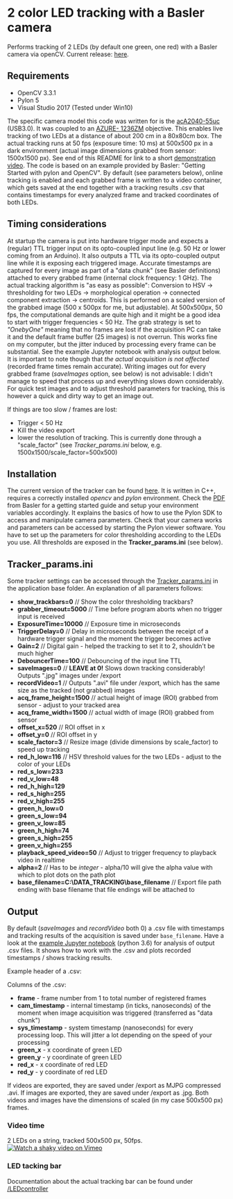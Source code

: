 # 2 color LED tracking with a Basler camera

Performs tracking of 2 LEDs (by default one green, one red) with a Basler camera via openCV.
Current release: [here](Tracker/Current%20version/x64/Release).

## Requirements
- OpenCV 3.3.1
- Pylon 5
- Visual Studio 2017
(Tested under Win10)

The specific camera model this code was written for is the [acA2040-55uc](https://www.baslerweb.com/en/products/cameras/area-scan-cameras/ace/aca2040-55uc/) (USB3.0).
It was coupled to an [AZURE- 1236ZM](http://www.azurephotonicsus.com/products/azure-1236ZM.html) objective. This enables live tracking of two LEDs at a distance of about 200 cm in a 80x80cm box. The actual tracking runs at 50 fps (exposure time: 10 ms) at 500x500 px in a dark environment (actual image dimensions grabbed from sensor: 1500x1500 px). See end of this README for link to a short [demonstration video](#video-time).
The code is based on an example provided by Basler: "Getting Started with pylon and OpenCV".
By default (see parameters below), online tracking is enabled and each grabbed frame is written to a video container, which gets saved at the end together with a tracking results .csv that contains timestamps for every analyzed frame and tracked coordinates of both LEDs.

## Timing considerations
At startup the camera is put into hardware trigger mode and expects a (regular) TTL trigger input on its opto-coupled input line (e.g. 50 Hz or lower coming from an Arduino). It also outputs a TTL via its opto-coupled output line while it is exposing each triggered image. Accurate timestamps are captured for every image as part of a "data chunk" (see Basler definitions) attached to every grabbed frame (internal clock frequency: 1 GHz).
The actual tracking algorithm is "as easy as possible": Conversion to HSV -> thresholding for two LEDs -> morphological operation -> connected component extraction -> centroids. This is performed on a scaled version of the grabbed image (500 x 500px for me, but adjustable).
At 500x500px, 50 fps, the computational demands are quite high and it might be a good idea to start with trigger frequencies < 50 Hz. The grab strategy is set to *"OnebyOne"* meaning that no frames are lost if the acquisition PC can take it and the default frame buffer (25 images) is not overrun. This works fine on my computer, but the jitter induced by processing every frame can be substantial. See the example Jupyter notebook with analysis output below. It is important to note though that *the actual acquisition is not affected* (recorded frame times remain accurate).
Writing images out for every grabbed frame (*saveImages* option, see below) is not advisable: I didn't manage to speed that process up and everything slows down considerably. For quick test images and to adjust threshold parameters for tracking, this is however a quick and dirty way to get an image out.

If things are too slow / frames are lost:
- Trigger < 50 Hz
- Kill the video export
- lower the resolution of tracking. This is currently done through a "scale_factor" (see *Tracker_params.ini* below, e.g. 1500x1500/scale_factor=500x500)

## Installation
The current version of the tracker can be found [here](Tracker/Current%20version).
It is written in C++, requires a correctly installed *opencv* and *pylon* environment. Check the [PDF](Tracker/AW00136801000_Getting_Started_with_pylon5_and_OpenCV.PDF) from Basler for a getting started guide and setup your environment variables accordingly. It explains the basics of how to use the Pylon SDK to access and manipulate camera parameters.
Check that your camera works and parameters can be accessed by starting the Pylon viewer software.
You have to set up the parameters for color thresholding according to the LEDs you use. All thresholds are exposed in the **Tracker_params.ini** (see below).

## Tracker_params.ini
Some tracker settings can be accessed through the [Tracker_params.ini](Tracker/Current%20version/x64/Release/Tracker_params.ini) in the application base folder. An explanation of all parameters follows:

- **show_trackbars=0** // Show the color thresholding trackbars?
- **grabber_timeout=5000** // Time before program aborts when no trigger input is received
- **ExposureTime=10000** // Exposure time in microseconds
- **TriggerDelay=0** // Delay in microseconds between the receipt of a hardware trigger signal and the moment the trigger becomes active
- **Gain=2** // Digital gain - helped the tracking to set it to 2, shouldn't be much higher
- **DebouncerTime=100** // Debouncing of the input line TTL
- **saveImages=0** // **LEAVE at 0!** Slows down tracking considerably! Outputs ".jpg" images under /export
- **recordVideo=1** // Outputs ".avi" file under /export, which has the same size as the tracked (not grabbed) images
- **acq_frame_height=1500** // actual height of image (ROI) grabbed from sensor - adjust to your tracked area
- **acq_frame_width=1500** // actual width of image (ROI) grabbed from sensor
- **offset_x=520** // ROI offset in x
- **offset_y=0** // ROI offset in y
- **scale_factor=3** // Resize image (divide dimensions by scale_factor) to speed up tracking
- **red_h_low=116** // HSV threshold values for the two LEDs - adjust to the color of your LEDs
- **red_s_low=233**
- **red_v_low=48**
- **red_h_high=129**
- **red_s_high=255**
- **red_v_high=255**
- **green_h_low=0**
- **green_s_low=94**
- **green_v_low=85**
- **green_h_high=74**
- **green_s_high=255**
- **green_v_high=255**
- **playback_speed_video=50** // Adjust to trigger frequency to playback video in realtime
- **alpha=2** // Has to be *integer* - alpha/10 will give the alpha value with which to plot dots on the path plot
- **base_filename=C:\DATA_TRACKING\base_filename** // Export file path ending with base filename that file endings will be attached to

## Output
By default (*saveImages* and *recordVideo* both 0) a .csv file with timestamps and tracking results of the acquisition is saved under `base_filename`.
Have a look at the [example Jupyter notebook](notebooks/Trackings_tests.ipynb) (python 3.6) for analysis of output .csv files. It shows how to work with the .csv and plots recorded timestamps / shows tracking results.

Example header of a .csv:

Columns of the .csv:
- **frame** - frame number from 1 to total number of registered frames
- **cam_timestamp** - internal timestamp (in ticks, nanoseconds) of the moment when image acquisition was triggered (transferred as "data chunk")
- **sys_timestamp** - system timestamp (nanoseconds) for every processing loop. This will jitter a lot depending on the speed of your processing  
- **green_x** - x coordinate of green LED
- **green_y** - y coordinate of green LED
- **red_x** - x coordinate of red LED
- **red_y** - y coordinate of red LED

If videos are exported, they are saved under /export as MJPG compressed .avi.
If images are exported, they are saved under /export as .jpg.
Both videos and images have the dimensions of scaled (in my case 500x500 px) frames.

### Video time
2 LEDs on a string, tracked 500x500 px, 50fps.
[![Watch a shaky video on Vimeo](https://i.imgur.com/EmlkPaM.png)](https://vimeo.com/245192287 "Little presentation on vimeo - Click to Watch!")


### LED tacking bar
Documentation about the actual tracking bar can be found under [/LEDcontroller](/LEDcontroller)